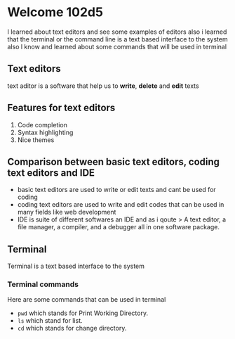 # Welcome 102d5

I learned about text editors and see some examples of editors
also i learned that the terminal or the command line is a text based interface to the system
also l know and learned about some commands that will be used in terminal

## Text editors
text aditor is a software that help us to **write**, **delete** and **edit** texts

## Features for text editors
1. Code completion 
2. Syntax highlighting
3. Nice themes 

## Comparison between basic text editors, coding text editors and IDE
- basic text editors are used to write or edit texts and cant be used for coding 
- coding text editors are used to write and edit codes that can be used in many fields like web development
- IDE is suite of different softwares
an IDE and as i qoute > A text editor, a file manager, a compiler, and a debugger all in one software package.

## Terminal
Terminal is a text based interface to the system

### Terminal commands
Here are some commands that can be used in terminal
- `pwd` which stands for Print Working Directory.
- `ls` which stand for list.
- `cd` which stands for change directory.
